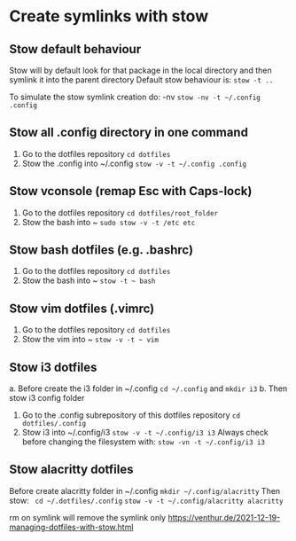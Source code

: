 # Create symlinks with stow

## Stow default behaviour
Stow will by default look for that package in the local directory and then symlink it into the parent directory
Default stow behaviour is: `stow -t ..`

To simulate the stow symlink creation do: -nv
`stow -nv -t ~/.config .config`

## Stow all .config directory in one command
1. Go to the dotfiles repository
`cd dotfiles`
2. Stow the .config into ~/.config
`stow -v -t ~/.config .config`

## Stow vconsole (remap Esc with Caps-lock)
1. Go to the dotfiles repository
`cd dotfiles/root_folder`
2. Stow the bash into ~
`sudo stow -v -t /etc etc`

## Stow bash dotfiles (e.g. .bashrc)
1. Go to the dotfiles repository
`cd dotfiles`
2. Stow the bash into ~
`stow -t ~ bash`

## Stow vim dotfiles (.vimrc)
1. Go to the dotfiles repository
`cd dotfiles`
2. Stow the vim into ~
`stow -v -t ~ vim`

## Stow i3 dotfiles
a. Before create the i3 folder in ~/.config
`cd ~/.config` and `mkdir i3`
b. Then stow i3 config folder
1. Go to the .config subrepository of this dotfiles repository
`cd dotfiles/.config`
2. Stow i3 into ~/.config/i3
`stow -v -t ~/.config/i3 i3`
Always check before changing the filesystem with:
`stow -vn -t ~/.config/i3 i3`

## Stow alacritty dotfiles
Before create alacritty folder in ~/.config
`mkdir ~/.config/alacritty`
Then stow:
` cd ~/.dotfiles/.config`
`stow -v -t ~/.config/alacritty alacritty`

rm on symlink will remove the symlink only
https://venthur.de/2021-12-19-managing-dotfiles-with-stow.html
